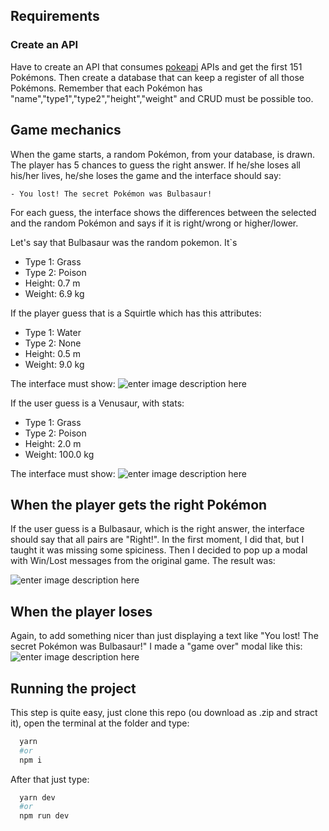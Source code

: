  ## Requirements
### Create an API
Have to create an API that consumes [pokeapi](https://pokeapi.co/) APIs and get the first 151 Pokémons. Then create a database that can keep a register of all those Pokémons. Remember that each Pokémon has "name","type1","type2","height","weight" and CRUD must be possible too.

## Game mechanics
When the game starts, a random Pokémon, from your database, is drawn. The player has 5 chances to guess the right answer. If he/she loses all his/her lives, he/she loses the game and the interface should say:

`- You lost! The secret Pokémon was Bulbasaur!`

For each guess, the interface shows the differences between the selected and the random Pokémon and says if it is right/wrong or higher/lower.

Let's say that Bulbasaur was the random pokemon. It`s
- Type 1: Grass
- Type 2: Poison
- Height: 0.7 m
- Weight: 6.9 kg

If the player guess that is a Squirtle which has this attributes:

- Type 1: Water
- Type 2: None
- Height: 0.5 m
- Weight: 9.0 kg

The interface must show: 
![enter image description here](https://i.imgur.com/u50yWHI.png)



If the user guess is a Venusaur, with stats:
- Type 1: Grass
- Type 2: Poison
- Height: 2.0 m
- Weight: 100.0 kg

The interface must show: 
![enter image description here](https://i.imgur.com/vU7Wtec.png)

## When the player gets the right Pokémon

If the user guess is a Bulbasaur, which is the right answer, the interface should say that all pairs are "Right!". In the first moment, I did that, but I taught it was missing some spiciness. Then I decided to pop up a modal with Win/Lost messages from the original game. The result was:

![enter image description here](https://i.imgur.com/4vkpjeC.png)

## When the player loses

Again, to add something nicer than just displaying a text like "You lost! The secret Pokémon was Bulbasaur!" I made a "game over" modal like this: 
![enter image description here](https://i.imgur.com/U1IO2Ae.png)

## Running the project
This step is quite easy, just clone this repo (ou download as .zip and stract it), open the terminal at the folder and type:
```bash
  yarn 
  #or
  npm i
```
After that just type:
```bash
  yarn dev
  #or
  npm run dev
```
